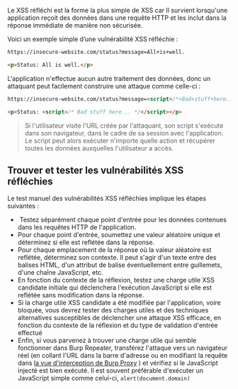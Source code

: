Le XSS réfléchi est la forme la plus simple de XSS car Il survient lorsqu'une application reçoit des données dans une requête HTTP et les inclut dans la réponse immédiate de manière non sécurisée.

Voici un exemple simple d’une vulnérabilité XSS réfléchie :

```html
https://insecure-website.com/status?message=All+is+well. 

<p>Status: All is well.</p>
```

L'application n'effectue aucun autre traitement des données, donc un attaquant peut facilement construire une attaque comme celle-ci :

```html
https://insecure-website.com/status?message=<script>/*+Bad+stuff+here...+*/</script> 

<p>Status: <script>/* Bad stuff here... */</script></p>
```


> Si l'utilisateur visite l'URL créée par l'attaquant, son script s'exécute dans son navigateur, dans le cadre de sa session avec l'application. Le script peut alors exécuter n'importe quelle action et récupérer toutes les données auxquelles l'utilisateur a accès.


## Trouver et tester les vulnérabilités XSS réfléchies

Le test manuel des vulnérabilités XSS réfléchies implique les étapes suivantes :
-  Testez séparément chaque point d'entrée pour les données contenues dans les requêtes HTTP de l'application.
- Pour chaque point d'entrée, soumettez une valeur aléatoire unique et déterminez si elle est reflétée dans la réponse.
- Pour chaque emplacement de la réponse où la valeur aléatoire est reflétée, déterminez son contexte. Il peut s'agir d'un texte entre des balises HTML, d'un attribut de balise éventuellement entre guillemets, d'une chaîne JavaScript, etc.
- En fonction du contexte de la réflexion, testez une charge utile XSS candidate initiale qui déclenchera l'exécution JavaScript si elle est reflétée sans modification dans la réponse.
- Si la charge utile XSS candidate a été modifiée par l'application, voire bloquée, vous devrez tester des charges utiles et des techniques alternatives susceptibles de déclencher une attaque XSS efficace, en fonction du contexte de la réflexion et du type de validation d'entrée effectué
- Enfin, si vous parvenez à trouver une charge utile qui semble fonctionner dans Burp Repeater, transférez l'attaque vers un navigateur réel (en collant l'URL dans la barre d'adresse ou en modifiant la requête dans [la vue d'interception de Burp Proxy](https://portswigger.net/burp/documentation/desktop/tools/proxy/intercept-messages) ) et vérifiez si le JavaScript injecté est bien exécuté. Il est souvent préférable d'exécuter un JavaScript simple comme celui-ci, `alert(document.domain)`